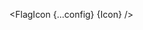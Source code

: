 <script lang="ts">
  import { Icon as FlagIcon } from 'svelte-flag-icons';
  import { type Component } from 'svelte';
  const config: { size: string, ariaLabel: string, class: string } = {
    size: "100",
    ariaLabel: "my custom icon",
    class: 'mx-4'
  };
  interface Props {
    Icon: Component
  }

  let { Icon }: Props = $props();
</script>

<FlagIcon {...config} {Icon} />
